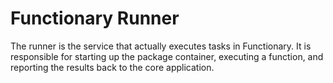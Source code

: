 # Functionary Runner

The runner is the service that actually executes tasks in Functionary. It is
responsible for starting up the package container, executing a function, and
reporting the results back to the core application.
